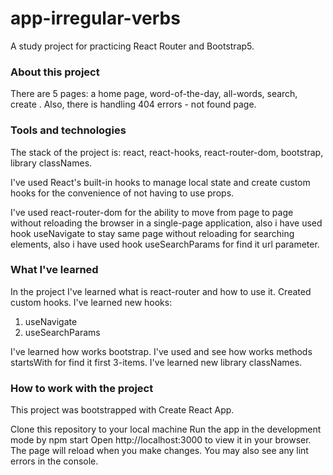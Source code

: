 # app-irregular-verbs
A study project for practicing React Router and Bootstrap5.

### About this project

There are 5 pages: a home page, word-of-the-day, all-words, search, create . Also, there is handling 404 errors - not found page.

### Tools and technologies

The stack of the project is: react, react-hooks, react-router-dom, bootstrap, library classNames.

I've used React's built-in hooks to manage local state and create custom hooks for the convenience of not having to use props.

I've used react-router-dom for the ability to move from page to page without reloading the browser in a single-page application, also i have used hook useNavigate to stay same page without reloading for searching elements, also i have used hook useSearchParams for find it url parameter.


### What I've learned

In the project I've learned what is react-router and how to use it. Created custom hooks.
I've learned new hooks:
1. useNavigate
2. useSearchParams

I've learned how works bootstrap.
I've used and see how works methods startsWith for find it first 3-items.
I've learned new library classNames.
 


### How to work with the project

This project was bootstrapped with Create React App.

Clone this repository to your local machine
Run the app in the development mode by npm start
Open http://localhost:3000 to view it in your browser.
The page will reload when you make changes.
You may also see any lint errors in the console.
